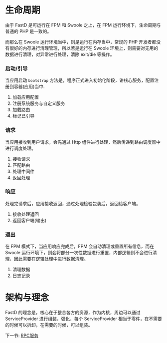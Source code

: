 # 生命周期

由于 FastD 是可运行在 FPM 和 Swoole 之上，在 FPM 运行环境下，生命周期与普通的 PHP 是一致的。

而那么在 Swoole 运行环境当中，则是运行在内存当中，常规的 PHP 开发者都没有很好的内存进行清理管理，所以若是运行在 Swoole 环境上，则需要对无用的数据进行清理，对异常进行处理，清除 exit/die 等操作。

### 启动/引导

当应用启动 `bootstrap` 方法是，程序正式进入初始化阶段，讲核心服务，配置注册到容器(应用)当中.

1. 加载应用配置
2. 注册系统服务与自定义服务
3. 加载路由
4. 标记已引导

### 请求

当应用接收到用户请求，会先通过 Http 组件进行处理，然后传递到路由调度器中进行调度处理。

1. 接收请求
2. 匹配路由
3. 处理中间件
4. 返回处理

### 响应

处理完请求后，应用接收返回，通过处理检验包装后，返回给客户端。

1. 接收处理返回
2. 返回客户端(输出)

### 退出

在 FPM 模式下，当应用响应完成后，FPM 会自动清理或重置所有信息，而在 Swoole 运行环境下，则会将部分一次性数据进行重置，内部逻辑则不会进行清理，因此需要在逻辑处理中进行数据清理。

1. 清理数据
2. 日志记录

# 架构与理念

FastD 的理念是，核心在于整合各方的资源，作为内核，周边可以通过 ServiceProvider 进行组装，强化，每个 ServiceProvider 相当于零件，在不需要的时候可以拆卸，在需要的时候，可以组装。



下一节: [RPC服务](4-2-microservice.md)
